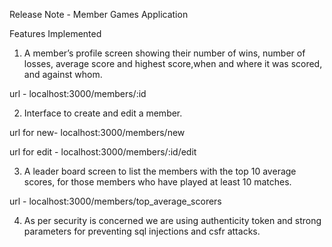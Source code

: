 Release Note - Member Games Application

Features Implemented

1. A member’s profile screen showing their number of wins, number of losses, average score and highest score,when and where it was scored, and against whom.

url - localhost:3000/members/:id

2. Interface to create and edit a member.

url for new- localhost:3000/members/new

url for edit - localhost:3000/members/:id/edit

3. A leader board screen to list the members with the top 10 average scores, for those
members who have played at least 10 matches.

url - localhost:3000/members/top_average_scorers

4. As per security is concerned we are using authenticity token and strong parameters for preventing sql injections and csfr attacks.
